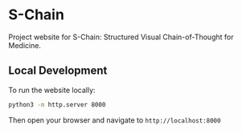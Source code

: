 # S-Chain

Project website for S-Chain: Structured Visual Chain-of-Thought for Medicine.

## Local Development

To run the website locally:

```bash
python3 -m http.server 8000
```

Then open your browser and navigate to `http://localhost:8000`
